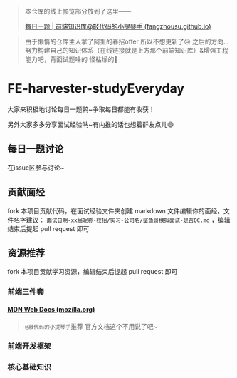 > 本仓库的线上预览部分放到了这里——
>
> [每日一题 | 前端知识库@敲代码的小提琴手 (fangzhousu.github.io)](https://fangzhousu.github.io/frontend-knowledge-base/study-everyday/22-1-study.html)

> 由于懒惰的仓库主人拿了阿里的春招offer 所以不想更新了😢 之后的方向...努力构建自己的知识体系（在线链接就是上方那个前端知识库）&增强工程能力吧，背面试题啥的 怪枯燥的🐧

# FE-harvester-studyEveryday

大家来积极地讨论每日一题鸭~争取每日都能有收获！

另外大家多多分享面试经验呐~有内推的话也想着群友点儿😄

## 每日一题讨论

在issue区参与讨论~

## 贡献面经

fork 本项目贡献代码，在面试经验文件夹创建 markdown 文件编辑你的面经，文件名字建议： `面试日期-xx届昵称-校招/实习-公司名/鲨鱼哥模拟面试-是否OC.md` ，编辑结束后提起 pull request 即可



## 资源推荐

fork 本项目贡献学习资源，编辑结束后提起 pull request 即可

### 前端三件套

#### [MDN Web Docs (mozilla.org)](https://developer.mozilla.org/zh-CN/)

> `@敲代码的小提琴手`推荐 官方文档这个不用说了吧~

### 前端开发框架



### 核心基础知识
